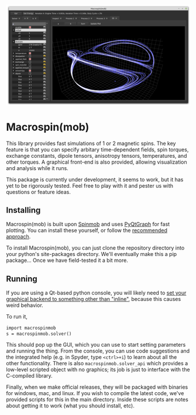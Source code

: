 ![Screenshot](https://raw.githubusercontent.com/Spinmob/macrospinmob/master/images/screenshot.png)

# Macrospin(mob)

This library provides fast simulations of 1 or 2 magnetic spins. The key feature is that you can specify arbitary time-dependent fields, spin torques, exchange constants, dipole tensors, anisotropy tensors, temperatures, and other torques. A graphical front-end is also provided, allowing visualization and analysis while it runs.

This package is currently under development, it seems to work, but it has yet to be rigorously tested. Feel free to play with it and pester us with questions or feature ideas.

## Installing

Macrospin(mob) is built upon [Spinmob](https://github.com/Spinmob/spinmob/wiki) and uses [PyQtGraph](http://www.pyqtgraph.org/) for fast plotting. You can install these yourself, or follow the [recommended approach](https://github.com/Spinmob/spinmob/wiki#2-install-spinmob).

To install Macrospin(mob), you can just clone the repository directory into your python's site-packages directory. We'll eventually make this a pip package... Once we have field-tested it a bit more.

## Running

If you are using a Qt-based python console, you will likely need to [set your graphical backend to something other than "inline"](https://github.com/Spinmob/spinmob/wiki#3-configure-the-ipython-console-in-spyder), because this causes weird behavior.

To run it, 
```
import macrospinmob
s = macrospinmob.solver()
```

This should pop up the GUI, which you can use to start setting parameters and running the thing. From the console, you can use code suggestions and the integrated help (e.g. in Spyder, type `<ctrl>+i`) to learn about all the other functionality. There is also `macrospinmob.solver_api` which provides a low-level scripted object with no graphics; its job is just to interface with the C-compiled library.

Finally, when we make official releases, they will be packaged with binaries for windows, mac, and linux. If you wish to compile the latest code, we've provided scripts for this in the main directory. Inside these scripts are notes about getting it to work (what you should install, etc).

